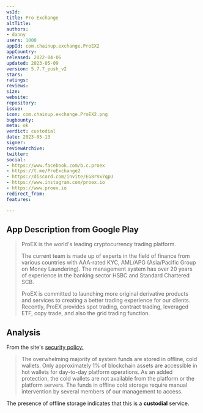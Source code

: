 ```yaml
---
wsId: 
title: Pro Exchange
altTitle: 
authors:
- danny 
users: 1000
appId: com.chainup.exchange.ProEX2
appCountry: 
released: 2022-04-06
updated: 2023-05-09
version: 5.7.7_push_v2
stars: 
ratings: 
reviews: 
size: 
website: 
repository: 
issue: 
icon: com.chainup.exchange.ProEX2.png
bugbounty: 
meta: ok
verdict: custodial
date: 2023-05-13
signer: 
reviewArchive: 
twitter: 
social:
- https://www.facebook.com/b.c.proex
- https://t.me/ProExchange2
- https://discord.com/invite/EG8rVx7qpU
- https://www.instagram.com/proex.io
- https://www.proex.io 
redirect_from: 
features: 

---
```


## App Description from Google Play 

> ProEX is the world's leading cryptocurrency trading platform.
>
> The current team is made up of experts in the field of finance from various countries with AAA-rated KYC, AML/APG (Asia/Pacific Group on Money Laundering). The management system has over 20 years of experience in the banking sector HSBC and Standard Chartered SCB.
>
> ProEX is committed to launching more original derivative products and services to creating a better trading experience for our clients. Recently, ProEX provides spot trading, contract trading, leveraged ETF, copy trade, and also the grid trading function.

## Analysis 

From the site's [security policy:](https://proex.zendesk.com/hc/en-us/articles/900000456566-Security-Policy) 

> The overwhelming majority of system funds are stored in offline, cold wallets. Only approximately 1% of blockchain assets are accessible in hot wallets for day-to-day platform operations. As an added protection, the cold wallets are not available from the platform or the platform servers. The funds in offline cold storage require manual intervention by several members of our management to access.

The presence of offline storage indicates that this is a **custodial** service.
